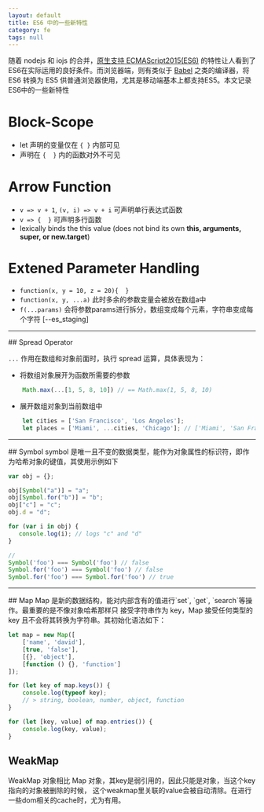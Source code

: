 ```yaml
---
layout: default
title: ES6 中的一些新特性
category: fe
tags: null
---
```


随着 nodejs 和 iojs 的合并，[原生支持 ECMAScript2015(ES6)](https://nodejs.org/en/docs/es6/) 的特性让人看到了ES6在实际运用的良好条件。而浏览器端，则有类似于 [Babel](https://babeljs.io/repl/) 之类的编译器，将 ES6 转换为 ES5 供普通浏览器使用，尤其是移动端基本上都支持ES5。本文记录ES6中的一些新特性



# Block-Scope
+ let 声明的变量仅在 `{ }` 内部可见
+ 声明在 `{  }` 内的函数对外不可见

# Arrow Function
+ `v => v + 1`, `(v, i) => v + i` 可声明单行表达式函数
+ `v => {  }` 可声明多行函数
+ lexically binds the this value (does not bind its own **this, arguments, super, or new.target**)
 
# Extened Parameter Handling
+ `function(x, y = 10, z = 20){  }`
+ `function(x, y, ...a)` 此时多余的参数变量会被放在数组a中
+ `f(...params)` 会将参数params进行拆分，数组变成每个元素，字符串变成每个字符 [--es_staging]

<hr>
## Spread Operator

`...` 作用在数组和对象前面时，执行 spread 运算，具体表现为：
+ 将数组对象展开为函数所需要的参数

```javascript
    Math.max(...[1, 5, 8, 10]) // == Math.max(1, 5, 8, 10)
```
+ 展开数组对象到当前数组中

```javascript
    let cities = ['San Francisco', 'Los Angeles'];
    let places = ['Miami', ...cities, 'Chicago']; // ['Miami', 'San Francisco', 'Los Angeles', 'Chicago']
```

<hr>
## Symbol
symbol 是唯一且不变的数据类型，能作为对象属性的标识符，即作为哈希对象的键值，其使用示例如下

```javascript
var obj = {};

obj[Symbol("a")] = "a";
obj[Symbol.for("b")] = "b";
obj["c"] = "c";
obj.d = "d";

for (var i in obj) {
   console.log(i); // logs "c" and "d"
}

// 
Symbol('foo') === Symbol('foo') // false
Symbol.for('foo') === Symbol('foo') // false
Symbol.for('foo') === Symbol.for('foo') // true
```

<hr>
## Map
Map 是新的数据结构，能对内部含有的值进行`set`, `get`, `search`等操作。最重要的是不像对象哈希那样只
接受字符串作为 key，Map 接受任何类型的 key 且不会将其转换为字符串。其初始化语法如下：

```js
let map = new Map([
    ['name', 'david'],
    [true, 'false'],
    [{}, 'object'],
    [function () {}, 'function']
]);

for (let key of map.keys()) {
    console.log(typeof key);
    // > string, boolean, number, object, function
}

for (let [key, value] of map.entries()) {
    console.log(key, value);
}
```

## WeakMap
WeakMap 对象相比 Map 对象，其key是弱引用的，因此只能是对象，当这个key指向的对象被删除的时候，
这个weakmap里关联的value会被自动清除。在进行一些dom相关的cache时，尤为有用。
